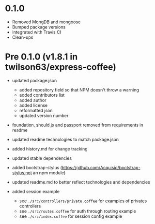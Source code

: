 # 0.1.0

- Removed MongDB and mongoose
- Bumped package versions
- Integrated with Travis CI
- Clean-ups

# Pre 0.1.0 (v1.8.1 in twilson63/express-coffee)

- updated package.json
	- added repository field so that NPM doesn't throw a warning
	- added contributors list
	- added author
	- added license
	- reformatted json
	- updated version number
- foundation, should.js and passport removed from requirements in readme
- updated readme technologies to match package.json

- added history.md for change tracking
- updated stable dependencies
- added bootstrap-stylus (https://github.com/Acquisio/bootstrap-stylus,not an npm module)
- updated readme.md to better reflect technologies and dependencies
- added session example
	- see `./src/controllers/private.coffee` for examples of privates controllers
	- see `./src/routes.coffee` for auth through routing example
	- see `./src/index.coffee` for session config example
